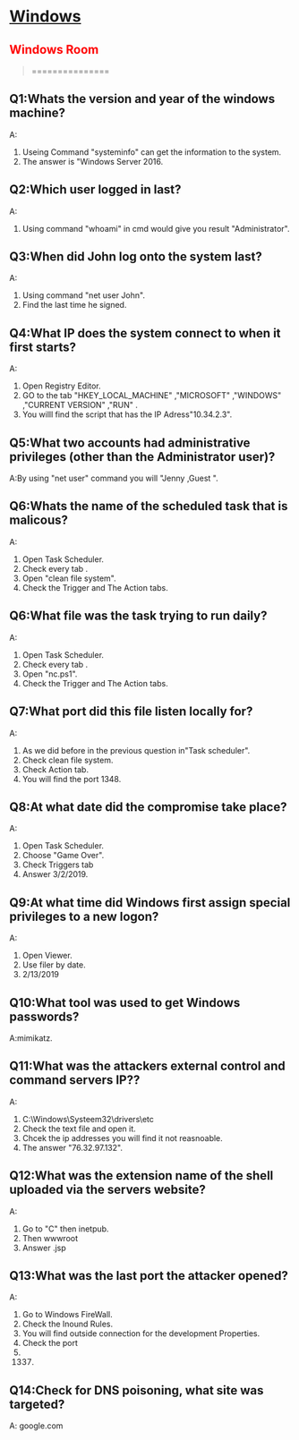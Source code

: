 # [Windows](https://tryhackme.com/room/investigatingwindows)
## <span style="color: red;"> Windows Room </span>
>===============

## Q1:Whats the version and year of the windows machine?
A:
1. Useing Command "systeminfo" can get the information to the system.
2. The answer is "Windows Server 2016.

## Q2:Which user logged in last?
A:
1. Using command "whoami" in cmd would give you result "Administrator".

## Q3:When did John log onto the system last?
A:
1. Using command "net user John".
2. Find the last time he signed.

## Q4:What IP does the system connect to when it first starts?
A:
1. Open Registry Editor.
2. GO to the tab "HKEY_LOCAL_MACHINE" ,"MICROSOFT" ,"WINDOWS" ,"CURRENT VERSION" ,"RUN" .
3. You willl find the script that has the IP Adress"10.34.2.3".

## Q5:What two accounts had administrative privileges (other than the Administrator user)?
A:By using "net user" command you will "Jenny ,Guest ".

## Q6:Whats the name of the scheduled task that is malicous?
A:
1. Open Task Scheduler.
2. Check every tab .
3. Open "clean file system".
4. Check the Trigger and The Action tabs.


## Q6:What file was the task trying to run daily?
A:
1. Open Task Scheduler.
2. Check every tab .
3. Open "nc.ps1".
4. Check the Trigger and The Action tabs.

## Q7:What port did this file listen locally for?
A:
1. As we did before in the previous question in"Task scheduler".
2. Check clean file system.
3. Check Action tab.
4. You will find the port 1348.

## Q8:At what date did the compromise take place?
A:
1. Open Task Scheduler.
2. Choose "Game Over".
3. Check Triggers tab 
4. Answer 3/2/2019.

## Q9:At what time did Windows first assign special privileges to a new logon?
A:
1. Open Viewer.
2. Use filer by date.
3. 2/13/2019

## Q10:What tool was used to get Windows passwords?

A:mimikatz.

## Q11:What was the attackers external control and command servers IP??
A:
1. C:\\Windows\Systeem32\drivers\etc
2. Check the text file and open it.
3. Chcek the ip addresses you will find it not reasnoable.
4. The answer "76.32.97.132".

## Q12:What was the extension name of the shell uploaded via the servers website?
A:
1. Go to "C" then inetpub.
2. Then wwwroot
3. Answer .jsp

## Q13:What was the last port the attacker opened?
A:
1. Go to Windows FireWall.
2. Check the Inound Rules.
3. You will find outside connection for the development Properties.
4. Check the port
5. 1337.

## Q14:Check for DNS poisoning, what site was targeted?
A: google.com



